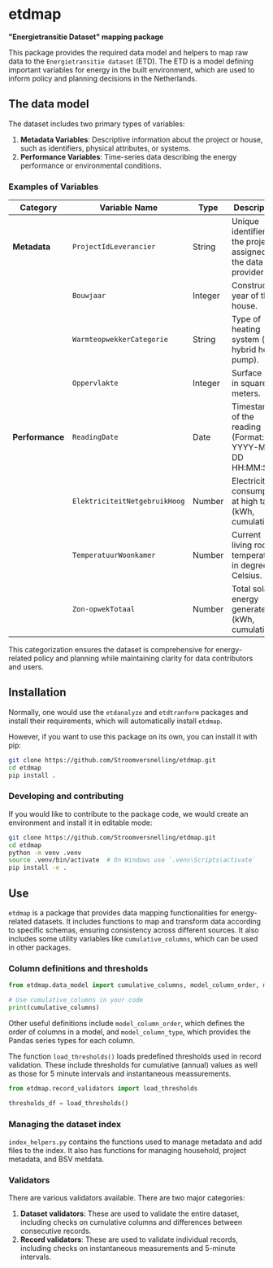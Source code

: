 # etdmap
__"Energietransitie Dataset" mapping package__

This package provides the required data model and helpers to map raw data to the `Energietransitie dataset` (ETD). The ETD is a model defining important variables for energy in the built environment, which are used to inform policy and planning decisions in the Netherlands. 

## The data model

The dataset includes two primary types of variables:  

1. **Metadata Variables**: Descriptive information about the project or house, such as identifiers, physical attributes, or systems.  
2. **Performance Variables**: Time-series data describing the energy performance or environmental conditions.

### Examples of Variables  

| **Category**     | **Variable Name**             | **Type**   | **Description**                                              |  
|-------------------|-------------------------------|------------|--------------------------------------------------------------|  
| **Metadata**      | `ProjectIdLeverancier`       | String     | Unique identifier for the project assigned by the data provider. |  
|                   | `Bouwjaar`                   | Integer    | Construction year of the house.                              |  
|                   | `WarmteopwekkerCategorie`    | String     | Type of heating system (e.g., hybrid heat pump).             |  
|                   | `Oppervlakte`                | Integer    | Surface area in square meters.                              |  
| **Performance**   | `ReadingDate`                | Date       | Timestamp of the reading (Format: YYYY-MM-DD HH:MM:SS).     |  
|                   | `ElektriciteitNetgebruikHoog`| Number     | Electricity consumption at high tariff (kWh, cumulative).   |  
|                   | `TemperatuurWoonkamer`       | Number     | Current living room temperature in degrees Celsius.         |  
|                   | `Zon-opwekTotaal`            | Number     | Total solar energy generated (kWh, cumulative).             |  

This categorization ensures the dataset is comprehensive for energy-related policy and planning while maintaining clarity for data contributors and users.

## Installation

Normally, one would use the `etdanalyze` and `etdtranform` packages and install their requirements, which will automatically install `etdmap`. 

However, if you want to use this package on its own, you can install it with pip:

```bash
git clone https://github.com/Stroomversnelling/etdmap.git
cd etdmap
pip install .
```

### Developing and contributing

If you would like to contribute to the package code, we would create an environment and install it in editable mode:

```bash	
git clone https://github.com/Stroomversnelling/etdmap.git
cd etdmap
python -m venv .venv
source .venv/bin/activate  # On Windows use `.venv\Scripts\activate`
pip install -e .
```

## Use

`etdmap` is a package that provides data mapping functionalities for energy-related datasets. It includes functions to map and transform data according to specific schemas, ensuring consistency across different sources. It also includes some utility variables like `cumulative_columns`, which can be used in other packages.

### Column definitions and thresholds

```python
from etdmap.data_model import cumulative_columns, model_column_order, model_column_type

# Use cumulative_columns in your code
print(cumulative_columns)
```

Other useful definitions include `model_column_order`, which defines the order of columns in a model, and `model_column_type`, which provides the Pandas series types for each column. 

The function `load_thresholds()` loads predefined thresholds used in record validation. These include thresholds for cumulative (annual) values as well as those for 5 minute intervals and instantaneous meassurements.

```python
from etdmap.record_validators import load_thresholds

thresholds_df = load_thresholds()
```

### Managing the dataset index

`index_helpers.py` contains the functions used to manage metadata and add files to the index. It also has functions for managing household, project metadata, and BSV metdata.

### Validators

There are various validators available. There are two major categories:

1. **Dataset validators**: These are used to validate the entire dataset, including checks on cumulative columns and differences between consecutive records.
2. **Record validators**: These are used to validate individual records, including checks on instantaneous measurements and 5-minute intervals.









